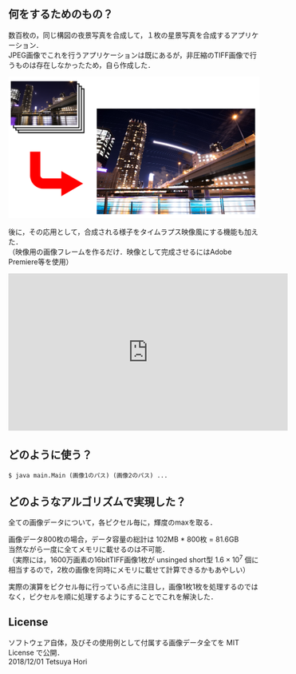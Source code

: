 ## 何をするためのもの？

数百枚の，同じ構図の夜景写真を合成して，１枚の星景写真を合成するアプリケーション．  
JPEG画像でこれを行うアプリケーションは既にあるが，非圧縮のTIFF画像で行うものは存在しなかったため，自ら作成した．

<img src="md_resources/comp.png" width=720px>  

後に，その応用として，合成される様子をタイムラプス映像風にする機能も加えた．  
（映像用の画像フレームを作るだけ．映像として完成させるにはAdobe Premiere等を使用）  

<iframe width="560" height="315" src="https://www.youtube.com/embed/gG56KpCU9f4" frameborder="0" allow="accelerometer; autoplay; encrypted-media; gyroscope; picture-in-picture" allowfullscreen></iframe>

## どのように使う？
```
$ java main.Main (画像1のパス) (画像2のパス) ...
```

## どのようなアルゴリズムで実現した？
全ての画像データについて，各ピクセル毎に，輝度のmaxを取る．  

画像データ800枚の場合，データ容量の総計は 102MB * 800枚 = 81.6GB  
当然ながら一度に全てメモリに載せるのは不可能．  
（実際には，1600万画素の16bitTIFF画像1枚が unsinged short型 $1.6 \times 10^7$ 個に相当するので，2枚の画像を同時にメモリに載せて計算できるかもあやしい）  

実際の演算をピクセル毎に行っている点に注目し，画像1枚1枚を処理するのではなく，ピクセルを順に処理するようにすることでこれを解決した．

## License
ソフトウェア自体，及びその使用例として付属する画像データ全てを MIT License で公開．  
2018/12/01 Tetsuya Hori